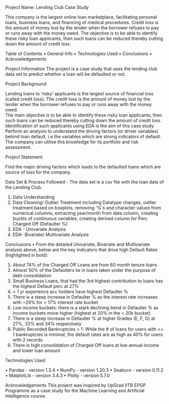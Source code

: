 Project Name: Lending Club Case Study

This company is the largest online loan marketplace, facilitating personal loans, business loans, and financing of medical procedures. Credit loss is the amount of money lost by the lender when the borrower refuses to pay or runs away with the money owed. The objective is to be able to identify these risky loan applicants, then such loans can be reduced thereby cutting down the amount of credit loss. 


Table of Contents
•	General Info
•	Technologies Used
•	Conclusions
•	Acknowledgements


Project Information
The project is a case study that uses the lending club data set to predict whether a loan will be defaulted or not.

Project Background

Lending loans to ‘risky’ applicants is the largest source of financial loss
(called credit loss). The credit loss is the amount of money lost by the lender 
when the borrower refuses to pay or runs away with the money owed.  
The main objective is to be able to identify these risky loan applicants, 
then such loans can be reduced thereby cutting down the amount of credit loss. 
Identification of such applicants using EDA is the aim of this case study.   
Perform an analysis to understand the driving factors (or driver variables)
behind loan default, i.e.the variables which are strong indicators of default.  
The company can utilise this knowledge for its portfolio and risk assessment. 

Project Statement

Find the major driving factors which leads to the defaulted loans which are source of loss for the company.

Data Set & Process Followed - 
The data set is a csv file with the loan data of the Lending Club.
1.	Data Understanding
2.	Data Cleaning/ Outlier Treatment including Datatype changes, outlier treatment based on boxplots, removing '%'s and character values from numerical columns, extracting year/month from data column, creating buckts of continuous variables, creating derived column for Perc Charged Off (Defaulter %)
3.	EDA - Univariate Analysis
4.	EDA- Bivariate/ Multivariate Analysis


Conclusions
•	From the detailed Univariate, Bivariate and Multivariate analysis above, below are the key indicators that drive high Default Rates (highlighted in bold):
1. About 74% of the Charged Off Loans are from 60 month tenure loans
2. Almost 50% of the Defaulters lie in loans taken under the purpose of debt consolidation
3. Small Business Loans, that had the 3rd highest contribution to loans has the highest Default perc at 27%
4. < 1 yr experience acc holders have highest Defaulter %
5. There is a steep increase in Defaulter % as the interest rate increases with ~29% for > 17% interest rate bucket
6. Low income buckets: there is a stark declining trend in Defaulter % as income buckets move higher (highest at 20% in the < 20k bucket)
7. There is a steep increase in Defaulter % at higher Grades (E, F, G) at 27%, 33% and 34% respectively
8. Public Recorded Bankruptcies > 1: While the # of loans for users with >= 1 bankruptcies is minimal, the default rates are as high as 40% for users with 2 records
9. There is high consolidation of Charged Off loans at low annual income and lower loan amount


Technologies Used

•	Pandas - version 1.3.4
•	NumPy - version 1.20.3
•	Seaborn - version 0.11.2
•	MatplotLib - version 3.4.3
•	Plotly - version 5.7.0

Acknowledgements
This project was inspired by UpGrad IITB EPGP Programme as a case study for the Machine Learning and Artificial Intelligence course.
